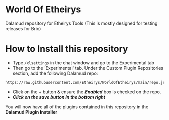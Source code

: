 # World Of Etheirys
Dalamud repository for Etheirys Tools (This is mostly designed for testing releases for Brio)

# How to Install this repository
  - Type `/xlsettings` in the chat window and go to the Experimental tab
  - Then go to the 'Experimental' tab. Under the Custom Plugin Repositories section, add the following Dalamud repo:
  ```
  https://raw.githubusercontent.com/Etheirys/WorldOfEtheirys/main/repo.json
  ```
  - Click on the + button & ensure the ***Enabled*** box is checked on the repo.
  - ***Click on the save button in the bottom right***

You will now have all of the plugins contained in this repository in the **Dalamud Plugin Installer**
